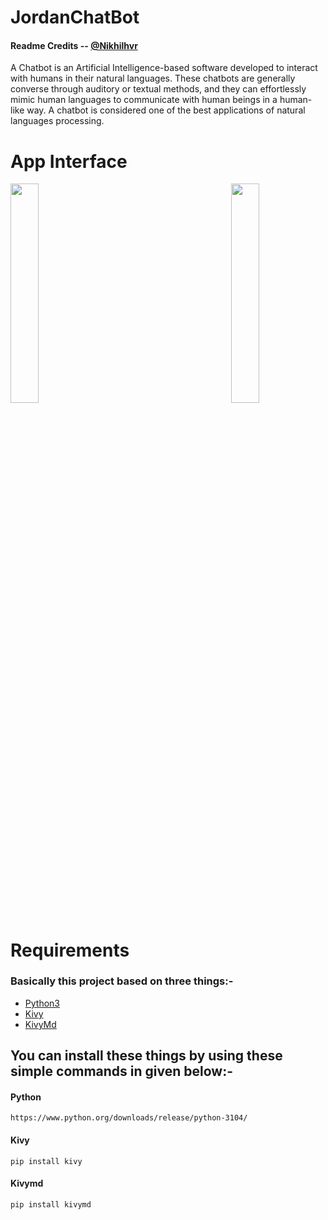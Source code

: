 # JordanChatBot
#### Readme Credits -- [@Nikhilhvr](https://github.com/nikhilhvr)
A Chatbot is an Artificial Intelligence-based software developed to interact with humans in their natural languages. These chatbots are generally converse through auditory or textual methods, and they can effortlessly mimic human languages to communicate with human beings in a human-like way. A chatbot is considered one of the best applications of natural languages processing.
# App Interface
<img src="https://github.com/nikhilhvr/JordanChatBot/blob/main/r.PNG" width=30% height=30% align="right">


<img src="https://github.com/nikhilhvr/JordanChatBot/blob/main/chat.PNG" width=30% height=30% >

# Requirements
### Basically this project based on three things:-
* [Python3](#Python3)
* [Kivy](#Python3)
* [KivyMd](#Python3)

## You can install these things by using these simple commands in given below:-
#### Python
``` shell
https://www.python.org/downloads/release/python-3104/
```
#### Kivy
``` shell
pip install kivy
```
#### Kivymd
``` shell
pip install kivymd
```
